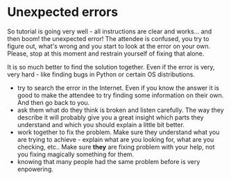 # Unexpected errors

So tutorial is going very well - all instructions are clear and works... and then boom! the unexpected error! The attendee is confused, you try to figure out, what's wrong and you start to look at the error on your own. Please, stop at this moment and restrain yourself of fixing that alone.

It is so much better to find the solution together. Even if the error is very, very hard - like finding bugs in Python or certain OS distributions.

* try to search the error in the Internet. Even if you know the answer it is good to make the attendee to try finding some information on their own. And then go back to you.
* ask them what do they think is broken and listen carefully. The way they describe it will probably give you a great insight which parts they understand and which you should explain a little bit better.
* work together to fix the problem. Make sure they understand what you are trying to achieve - explain what are you looking for, what are you checking, etc.. Make sure __they__ are fixing problem with your help, not you fixing magically something for them.
* knowing that many people had the same problem before is very enpowering.
